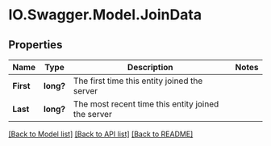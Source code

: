 # IO.Swagger.Model.JoinData
## Properties

Name | Type | Description | Notes
------------ | ------------- | ------------- | -------------
**First** | **long?** | The first time this entity joined the server | 
**Last** | **long?** | The most recent time this entity joined the server | 

[[Back to Model list]](../README.md#documentation-for-models) [[Back to API list]](../README.md#documentation-for-api-endpoints) [[Back to README]](../README.md)


